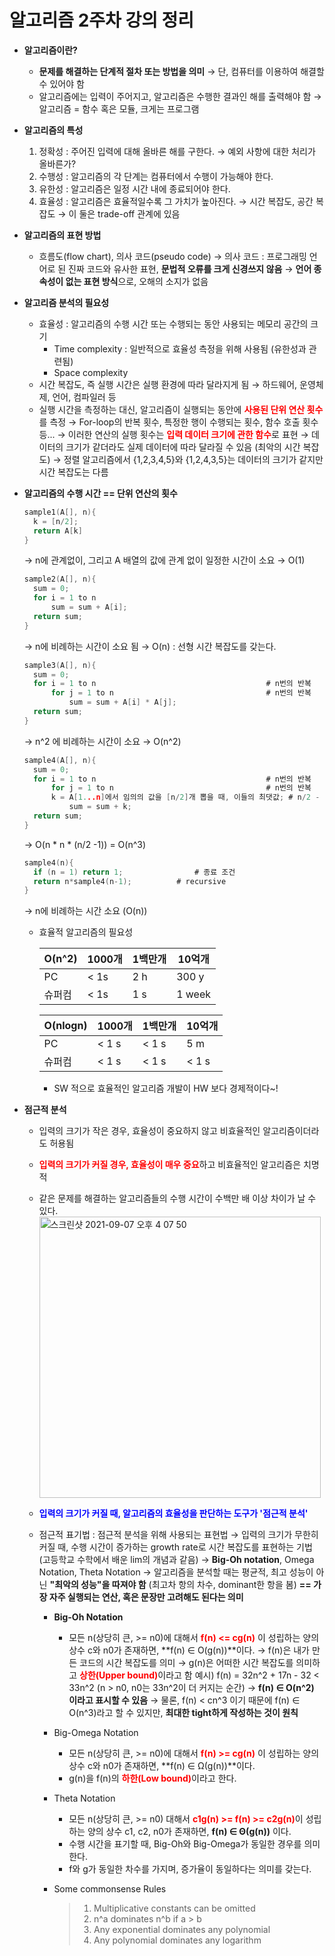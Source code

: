 # 알고리즘 2주차 강의 정리

- **알고리즘이란?**
  - **문제를 해결하는 단계적 절차 또는 방법을 의미**
    → 단, 컴퓨터를 이용하여 해결할 수 있어야 함
  - 알고리즘에는 입력이 주어지고, 알고리즘은 수행한 결과인 해를 출력해야 함
    → 알고리즘 = 함수 혹은 모듈, 크게는 프로그램
- **알고리즘의 특성**
  1. 정확성 : 주어진 입력에 대해 올바른 해를 구한다.
      → 예외 사항에 대한 처리가 올바른가?
  2. 수행성 : 알고리즘의 각 단계는 컴퓨터에서 수행이 가능해야 한다.
  3. 유한성 : 알고리즘은 일정 시간 내에 종료되어야 한다.
  4. 효율성 : 알고리즘은 효율적일수록 그 가치가 높아진다.
     → 시간 복잡도, 공간 복잡도
     → 이 둘은 trade-off 관계에 있음
- **알고리즘의 표현 방법**
  - 흐름도(flow chart), 의사 코드(pseudo code)
    → 의사 코드 : 프로그래밍 언어로 된 진짜 코드와 유사한 표현, **문법적 오류를 크게 신경쓰지 않음**
     → **언어 종속성이 없는 표현 방식**으로, 오해의 소지가 없음

- **알고리즘 분석의 필요성**
  - 효율성 : 알고리즘의 수행 시간 또는 수행되는 동안 사용되는 메모리 공간의 크기
    - Time complexity : 일반적으로 효율성 측정을 위해 사용됨 (유한성과 관련됨)
    - Space complexity
  - 시간 복잡도, 즉 실행 시간은 실행 환경에 따라 달라지게 됨
    → 하드웨어, 운영체제, 언어, 컴파일러 등
  - 실행 시간을 측정하는 대신, 알고리즘이 실행되는 동안에 <span style="color:red">**사용된 단위 연산 횟수**</span>를 측정
    → For-loop의 반복 횟수, 특정한 행이 수행되는 횟수, 함수 호출 횟수 등...
    → 이러한 연산의 실행 횟수는 <span style="color:red">**입력 데이터 크기에 관한 함수**</span>로 표현
       → 데이터의 크기가 같더라도 실제 데이터에 따라 달라질 수 있음 (최악의 시간 복잡도)
       → 정렬 알고리즘에서 {1,2,3,4,5}와 {1,2,4,3,5}는 데이터의 크기가 같지만 시간 복잡도는 다름

- **알고리즘의 수행 시간 == 단위 연산의 횟수**

  ```c
  sample1(A[], n){
  	k = [n/2];
  	return A[k]
  }
  ```

  → n에 관계없이, 그리고 A 배열의 값에 관계 없이 일정한 시간이 소요 → O(1)

  ```c
  sample2(A[], n){
  	sum = 0;
  	for i = 1 to n
    	sum = sum + A[i];
    return sum;
  }
  ```

  → n에 비례하는 시간이 소요 됨 → O(n) : 선형 시간 복잡도를 갖는다.

  ```c
  sample3(A[], n){
  	sum = 0;
  	for i = 1 to n										# n번의 반복
  		for j = 1 to n									# n번의 반복
  			sum = sum + A[i] * A[j];
  	return sum;
  }
  ```

  → n^2 에 비례하는 시간이 소요 → O(n^2)

  ```c
  sample4(A[], n){
  	sum = 0;
  	for i = 1 to n										# n번의 반복
  		for j = 1 to n									# n번의 반복
        k = A[1...n]에서 임의의 값을 [n/2]개 뽑을 때, 이들의 최댓값; # n/2 - 1 반복
  			sum = sum + k;
  	return sum;
  }
  ```

  → O(n * n * (n/2 -1)) = O(n^3)

  ```c
  sample4(n){
  	if (n = 1) return 1;				# 종료 조건
  	return n*sample4(n-1);			# recursive
  }
  ```

  → n에 비례하는 시간 소요 (O(n))
  - 효율적 알고리즘의 필요성

    | O(n^2) | 1000개 | 1백만개 | 10억개 |
    | ------ | ------ | ------- | ------ |
    | PC     | < 1s   | 2 h     | 300 y  |
    | 슈퍼컴 | < 1s   | 1 s     | 1 week |

    | O(nlogn) | 1000개 | 1백만개 | 10억개 |
    | -------- | ------ | ------- | ------ |
    | PC       | < 1 s  | < 1 s   | 5 m    |
    | 슈퍼컴   | < 1 s  | < 1 s   | < 1 s  |

    * SW 적으로 효율적인 알고리즘 개발이 HW 보다 경제적이다~!



- **점근적 분석**

  - 입력의 크기가 작은 경우, 효율성이 중요하지 않고 비효율적인 알고리즘이더라도 허용됨

  - <span style="color:red">**입력의 크기가 커질 경우, 효율성이 매우 중요**</span>하고 비효율적인 알고리즘은 치명적

  - 같은 문제를 해결하는 알고리즘들의 수행 시간이 수백만 배 이상 차이가 날 수 있다.
    <img width="450" alt="스크린샷 2021-09-07 오후 4 07 50" src="https://user-images.githubusercontent.com/37065429/132309874-6ad87ce4-0dd1-4a03-836f-d8b429428a32.png">

  - <span style="color:blue">**입력의 크기가 커질 때, 알고리즘의 효율성을 판단하는 도구가 '점근적 분석'**</span>

  - 점근적 표기법 : 점근적 분석을 위해 사용되는 표현법
    → 입력의 크기가 무한히 커질 때, 수행 시간이 증가하는 growth rate로 시간 복잡도를 표현하는 기법 (고등학교 수학에서 배운 lim의 개념과 같음)
      → **Big-Oh notation**, Omega Notation, Theta Notation
      → 알고리즘을 분석할 때는 평균적, 최고 성능이 아닌 **"최악의 성능"을 따져야 함** 
           (최고차 항의 차수, dominant한 항을 봄)
            **== 가장 자주 실행되는 연산, 혹은 문장만 고려해도 된다는 의미**

    - **Big-Oh Notation**

      - 모든 n(상당히 큰, >= n0)에 대해서 <span style="color:red">**f(n) <= cg(n)**</span> 이 성립하는 양의 상수 c와 n0가 존재하면, **f(n) ∈ O(g(n))**이다.
        → f(n)은 내가 만든 코드의 시간 복잡도를 의미
        → g(n)은 어떠한 시간 복잡도를 의미하고 <span style="color:red">**상한(Upper bound)**</span>이라고 함
        예시) f(n) = 32n^2 + 17n - 32 < 33n^2 (n > n0, n0는 33n^2이 더 커지는 순간)
            → **f(n) ∈ O(n^2) 이라고 표시할 수 있음**
            → 물론, f(n) < cn^3 이기 때문에 f(n) ∈ O(n^3)라고 할 수 있지만,
                **최대한 tight하게 작성하는 것이 원칙**

    - Big-Omega Notation

      - 모든 n(상당히 큰, >= n0)에 대해서 <span style="color:red">**f(n) >= cg(n)**</span> 이 성립하는 양의 상수 c와 n0가 존재하면, **f(n) ∈ Ω(g(n))**이다.
      - g(n)을 f(n)의 <span style="color:red">**하한(Low bound)**</span>이라고 한다.

    - Theta Notation

      - 모든 n(상당히 큰, >= n0) 대해서 <span style="color:red">**c1g(n) >= f(n) >= c2g(n)**</span>이 성립하는 양의 상수 c1, c2, n0가 존재하면, **f(n) ∈ Θ(g(n))** 이다.
      - 수행 시간을 표기할 때, Big-Oh와 Big-Omega가 동일한 경우를 의미한다.
      - f와 g가 동일한 차수를 가지며, 증가율이 동일하다는 의미를 갖는다.

    - Some commonsense Rules

      > 1. Multiplicative constants can be omitted
      > 2. n^a dominates n^b if a > b
      > 3. Any exponential dominates any polynomial
      > 4. Any polynomial dominates any logarithm